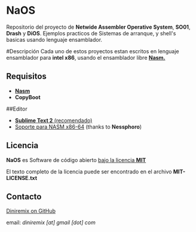 # NaOS
Repositorio del proyecto de **Netwide Assembler Operative System**, **SO01**, **Drash** y **DiOS**.
Ejemplos practicos de Sistemas de arranque, y shell's basicas usando lenguaje ensamblador.


#Descripción
Cada uno de estos proyectos estan escritos en lenguaje ensamblador para **intel x86**, usando el ensamblador libre [**Nasm.**](http://es.wikipedia.org/wiki/Netwide_Assembler)


## Requisitos
- [**Nasm**](http://www.nasm.us/) 
- **CopyBoot**


##Editor
- [**Sublime Text 2** (recomendado)](http://www.sublimetext.com/2)
- [Soporte para NASM x​86-64](https://packagecontrol.io/packages/NASM%20x86%20Assembly) (thanks to  **Nessphoro**)


## Licencia
**NaOS** es Software de código abierto [bajo la licencia **MIT**](http://opensource.org/licenses/MIT)

El texto completo de la licencia puede ser encontrado en el archivo **MIT-LICENSE.txt**


## Contacto
[Diniremix on GitHub](https://github.com/diniremix)

email: *diniremix [at] gmail [dot] com*

